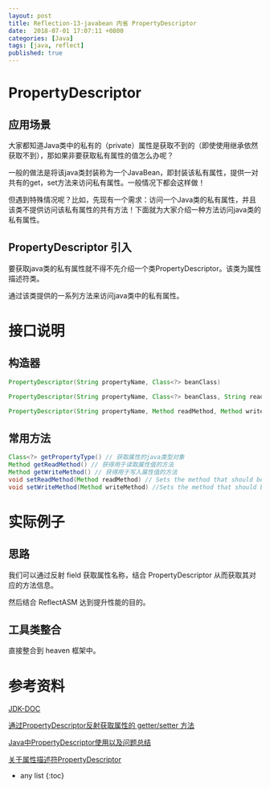 ```yaml
---
layout: post
title: Reflection-13-javabean 内省 PropertyDescriptor
date:  2018-07-01 17:07:11 +0800
categories: [Java]
tags: [java, reflect]
published: true
---
```


# PropertyDescriptor

## 应用场景

大家都知道Java类中的私有的（private）属性是获取不到的（即使使用继承依然获取不到），那如果非要获取私有属性的值怎么办呢？

一般的做法是将该java类封装称为一个JavaBean，即封装该私有属性，提供一对共有的get，set方法来访问私有属性。一般情况下都会这样做！

但遇到特殊情况呢？比如，先现有一个需求：访问一个Java类的私有属性，并且该类不提供访问该私有属性的共有方法！下面就为大家介绍一种方法访问java类的私有属性。

## PropertyDescriptor 引入

要获取java类的私有属性就不得不先介绍一个类PropertyDescriptor。该类为属性描述符类。

通过该类提供的一系列方法来访问java类中的私有属性。

# 接口说明

## 构造器

```java
PropertyDescriptor(String propertyName, Class<?> beanClass)

PropertyDescriptor(String propertyName, Class<?> beanClass, String readMethodName, String writeMethodName)

PropertyDescriptor(String propertyName, Method readMethod, Method writeMethod)
```

## 常用方法

```java
Class<?> getPropertyType() // 获取属性的java类型对象
Method getReadMethod() // 获得用于读取属性值的方法
Method getWriteMethod() // 获得用于写入属性值的方法
void setReadMethod(Method readMethod) // Sets the method that should be used to read the property value.
void setWriteMethod(Method writeMethod) //Sets the method that should be used to write the property value.
```

# 实际例子

## 思路

我们可以通过反射 field 获取属性名称，结合 PropertyDescriptor 从而获取其对应的方法信息。

然后结合 ReflectASM 达到提升性能的目的。

## 工具类整合

直接整合到 heaven 框架中。

# 参考资料

[JDK-DOC](https://docs.oracle.com/javase/7/docs/api/java/beans/PropertyDescriptor.html)

[通过PropertyDescriptor反射获取属性的 getter/setter 方法](https://blog.csdn.net/cainiaobulan/article/details/73899526)

[Java中PropertyDescriptor使用以及问题总结](https://www.jianshu.com/p/6eab5d983a6a)

[关于属性描述符PropertyDescriptor](https://segmentfault.com/a/1190000017951094)

* any list
{:toc}